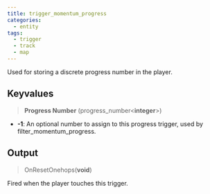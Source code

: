 ```yaml
---
title: trigger_momentum_progress
categories:
  - entity
tags:
  - trigger
  - track
  - map
---
```


Used for storing a discrete progress number in the player.

## Keyvalues

> **Progress Number** (progress_number&lt;**integer**&gt;)

- **-1**: An optional number to assign to this progress trigger, used by filter_momentum_progress.

## Output

> OnResetOnehops(**void**)

Fired when the player touches this trigger.

